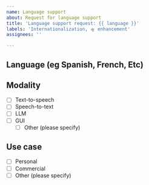 ```yaml
---
name: Language support
about: Request for language support
title: 'Language support request: {{ language }}'
labels: 'Internationalization, 🛸 enhancement'
assignees: ''

---
```


## Language (eg Spanish, French, Etc)

## Modality
  - [ ] Text-to-speech
  - [ ] Speech-to-text
  - [ ] LLM
  - [ ] GUI
    - [ ] Other (please specify)

## Use case
  - [ ] Personal
  - [ ] Commercial
  - [ ] Other (please specify)